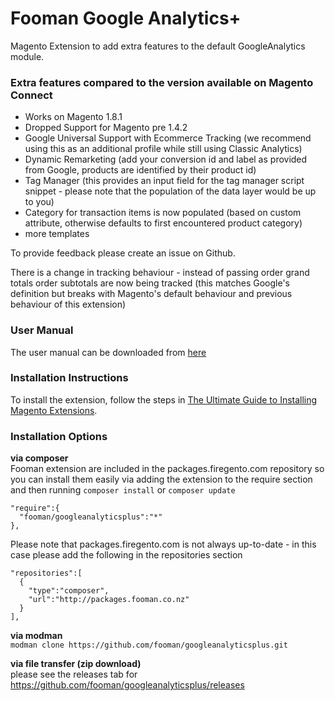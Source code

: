 Fooman Google Analytics+
===================

Magento Extension to add extra features to the default GoogleAnalytics module.

### Extra features compared to the version available on Magento Connect

- Works on Magento 1.8.1
- Dropped Support for Magento pre 1.4.2
- Google Universal Support with Ecommerce Tracking (we recommend using this as an additional profile while still using Classic Analytics)
- Dynamic Remarketing (add your conversion id and label as provided from Google, products are identified by their product id)
- Tag Manager (this provides an input field for the tag manager script snippet - please note that the population of the data layer would be up to you)
- Category for transaction items is now populated (based on custom attribute, otherwise defaults to first encountered product category)
- more templates

To provide feedback please create an issue on Github.

There is a change in tracking behaviour - instead of passing order grand totals order subtotals are now being tracked (this matches Google's definition but breaks with Magento's default behaviour and previous behaviour of this extension)

### User Manual
The user manual can be downloaded from [here](http://store.fooman.co.nz/to/GoogleAnalyticsPlus/manual)

### Installation Instructions
To install the extension, follow the steps in [The Ultimate Guide to Installing Magento Extensions](http://cdn.fooman.co.nz/media/custom/upload/TheUltimateGuidetoInstallingMagentoExtensions.pdf).

### Installation Options

**via composer**  
Fooman extension are included in the packages.firegento.com repository so you can install them easily via adding the extension to the require section and then running `composer install` or `composer update`

    "require":{
      "fooman/googleanalyticsplus":"*"
    },

Please note that packages.firegento.com is not always up-to-date - in this case please add the following in the repositories section

    "repositories":[
      {
        "type":"composer",
        "url":"http://packages.fooman.co.nz"
      }
    ],

**via modman**    
`modman clone https://github.com/fooman/googleanalyticsplus.git`   

**via file transfer (zip download)**  
    please see the releases tab for https://github.com/fooman/googleanalyticsplus/releases
    
